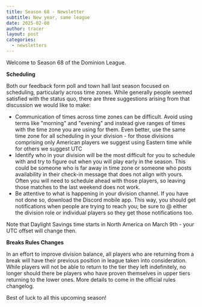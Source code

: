```yaml
---
title: Season 68 - Newsletter
subtitle: New year, same league
date: 2025-02-08
author: tracer
layout: post
categories:
  - newsletters
---
```

Welcome to Season 68 of the Dominion League.

**Scheduling**

Both our feedback form poll and town hall last season focused on scheduling, particularly across time zones. While generally people seemed satisfied with the status quo, there are three suggestions arising from that discussion we would like to make:

   - Communication of times across time zones can be difficult. Avoid using terms like "morning" and "evening" and instead give ranges of times with the time zone you are using for them. Even better, use the same time zone for all scheduling in your division - for those divisions comprising only American players we suggest using Eastern time while for others we suggest UTC
   - Identify who in your division will be the most difficult for you to schedule with and try to figure out when you will play early in the season. This could be someone who is far away in time zone or someone who posts availability in their check-in message that does not align with yours. Often you will need to schedule ahead with those players, so leaving those matches to the last weekend does not work.
   - Be attentive to what is happening in your division channel. If you have not done so, download the Discord mobile app. This way, you should get notifications when people are trying to reach you; be sure to @ either the division role or individual players so they get those notifications too.

Note that Daylight Savings time starts in North America on March 9th - your UTC offset will change then.

**Breaks Rules Changes**

In an effort to improve division balance, all players who are returning from a break will have their previous position in league taken into consideration. While players will not be able to return to the tier they left indefinitely, no longer should there be players who have proven themselves in upper tiers returning to the lower ones. More details to come in the official rules changelog.

Best of luck to all this upcoming season!